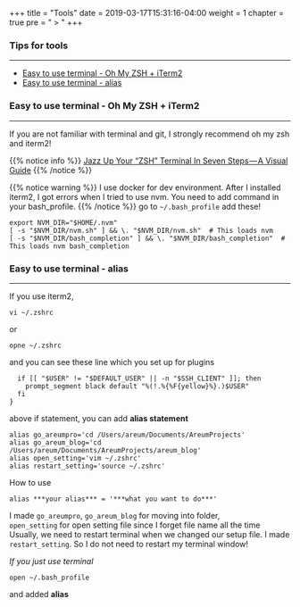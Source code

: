 +++
title = "Tools"
date = 2019-03-17T15:31:16-04:00
weight = 1
chapter = true
pre = " > "
+++

### Tips for tools
***

+ [Easy to use terminal - Oh My ZSH + iTerm2](#tips-tool-iterm2)
+ [Easy to use terminal - alias](#tips-tool-iterm2)



<a name="tips-tool-iterm2"></a>
### Easy to use terminal - Oh My ZSH + iTerm2
___

If you are not familiar with terminal and git,
I strongly recommend oh my zsh and iterm2!

{{% notice info %}}
[Jazz Up Your “ZSH” Terminal In Seven Steps — A Visual Guide](https://medium.freecodecamp.org/jazz-up-your-zsh-terminal-in-seven-steps-a-visual-guide-e81a8fd59a38)
{{% /notice %}}

{{% notice warning %}}
I use docker for dev environment.
After I installed iterm2, I got errors when I tried to use nvm.
You need to add command in your bash_profile.
{{% /notice %}}
go to `~/.bash_profile`
add these!
```
export NVM_DIR="$HOME/.nvm"
[ -s "$NVM_DIR/nvm.sh" ] && \. "$NVM_DIR/nvm.sh"  # This loads nvm
[ -s "$NVM_DIR/bash_completion" ] && \. "$NVM_DIR/bash_completion"  # This loads nvm bash_completion
```



<a name="tips-tool-alias"></a>
### Easy to use terminal - alias
___

If you use iterm2,

```
vi ~/.zshrc
```

or

```
opne ~/.zshrc
```

and you can see these line which you set up for plugins

```
  if [[ "$USER" != "$DEFAULT_USER" || -n "$SSH_CLIENT" ]]; then
    prompt_segment black default "%(!.%{%F{yellow}%}.)$USER"
  fi
}

```

above if statement,
you can add **alias statement**

```
alias go_areumpro='cd /Users/areum/Documents/AreumProjects'
alias go_areum_blog='cd /Users/areum/Documents/AreumProjects/areum_blog'
alias open_setting='vim ~/.zshrc'
alias restart_setting='source ~/.zshrc'
```

How to use

```
alias ***your alias*** = '***what you want to do***'
```

I made `go_areumpro`, `go_areum_blog` for moving into folder,<br />
`open_setting` for open setting file since I forget file name all the time <br />
Usually, we need to restart terminal when we changed our setup file. I made `restart_setting`. So I do not need to restart my terminal window!

_If you just use terminal_

```
open ~/.bash_profile
```
and added **alias**


